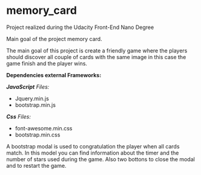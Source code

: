 # memory_card
Project realized during the Udacity Front-End Nano Degree

Main goal of the project memory card.

The main goal of this project is create a friendly game where the players should discover all couple of cards with the same image in this case the game finish and the player wins. 

**Dependencies external Frameworks:**

_**JavaScript** Files:_
- Jquery.min.js
- bootstrap.min.js

_**Css** Files:_
- font-awesome.min.css
- bootstrap.min.css

A bootstrap modal is used to congratulation the player when all cards match. In this model you can find information about the timer and the number of stars used during the game. Also two bottons to close the modal and to restart the game. 
